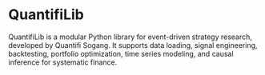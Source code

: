 # QuantifiLib
QuantifiLib is a modular Python library for event-driven strategy research, developed by Quantifi Sogang.   It supports data loading, signal engineering, backtesting, portfolio optimization, time series modeling, and causal inference for systematic finance.
